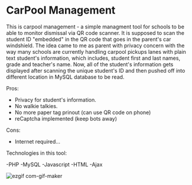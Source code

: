 # CarPool Management

This is carpool management - a simple managment tool for schools to be able to monitor dismissal via QR code scanner.
It is supposed to scan the student ID "embedded" in the QR code that goes in the parent's car windshield.
The idea came to me as parent with privacy concern with the way many schools are currently handling carpool pickups lanes with plain text student's information, which 
includes, student first and last names, grade and teacher's name.
Now, all of the student's information gets displayed after scanning the unique student's ID and then pushed off into different location in MySQL database to be read.

Pros:
- Privacy for student's information.
- No walkie talkies.
- No more paper tag prinout (can use QR code on phone)
- reCaptcha implemented (keep bots away)

Cons:
- Internet required...


Technologies in this tool:

-PHP
-MySQL
-Javascript
-HTML
-Ajax




![ezgif com-gif-maker](https://user-images.githubusercontent.com/20650464/209595582-b9da5f1a-d198-4b68-842a-d335ec5cd552.gif)


